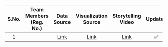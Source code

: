 | S.No. | Team Members (Reg. No.) | Data Source | Visualization Source | Storytelling Video | Updated |
| :---: | :---: | :---: |:---: | :---: | :---: |
| 1 |  | [Link]() | [Link]() | [Link]() | :white_check_mark: |

